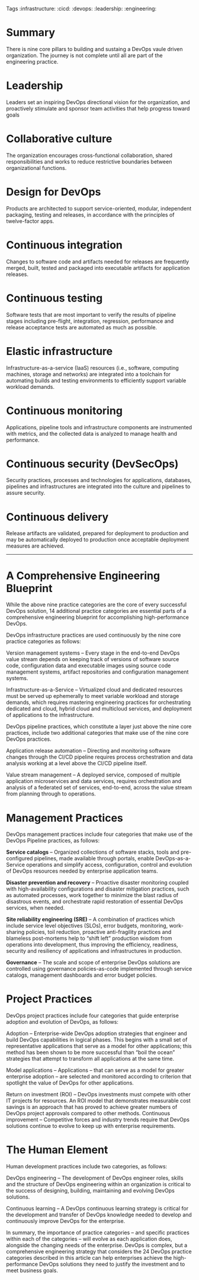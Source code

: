 
Tags :infrastructure: :cicd: :devops: :leadership: :engineering:

# Summary
There is nine core pillars to building and sustaing a DevOps vaule driven organization. The journey is not complete until all are part of the engineering practice. 

# Leadership 
  Leaders set an inspiring DevOps directional vision for the organization, and proactively stimulate and sponsor team activities that help progress toward goals

# Collaborative culture 
  The organization encourages cross-functional collaboration, shared responsibilities and works to reduce restrictive boundaries between organizational functions.

# Design for DevOps
  Products are architected to support service-oriented, modular, independent packaging, testing and releases, in accordance with the principles of twelve-factor apps.

# Continuous integration 
  Changes to software code and artifacts needed for releases are frequently merged, built, tested and packaged into executable artifacts for application releases.

# Continuous testing 
  Software tests that are most important to verify the results of pipeline stages including pre-flight, integration, regression, performance and release acceptance tests are automated as much as possible.

# Elastic infrastructure 
  Infrastructure-as-a-service (IaaS) resources (i.e., software, computing machines, storage and networks) are integrated into a toolchain for automating builds and testing environments to efficiently support variable workload demands.

# Continuous monitoring 
  Applications, pipeline tools and infrastructure components are instrumented with metrics, and the collected data is analyzed to manage health and performance.

# Continuous security (DevSecOps) 
  Security practices, processes and technologies for applications, databases, pipelines and infrastructures are integrated into the culture and pipelines to assure security.

# Continuous delivery 
  Release artifacts are validated, prepared for deployment to production and may be automatically deployed to production once acceptable deployment measures are achieved.
  ____________________________________
  
# A Comprehensive Engineering Blueprint
  While the above nine practice categories are the core of every successful DevOps solution, 14 additional practice categories are essential parts of a comprehensive engineering blueprint for accomplishing high-performance DevOps.

  DevOps infrastructure practices are used continuously by the nine core practice categories as follows:

  Version management systems – Every stage in the end-to-end DevOps value stream depends on keeping track of versions of software source code, configuration data and executable images using source code management systems, artifact repositories and configuration management systems.

  Infrastructure-as-a-Service – Virtualized cloud and dedicated resources must be served up ephemerally to meet variable workload and storage demands, which requires mastering engineering practices for orchestrating dedicated and cloud, hybrid cloud and multicloud services, and deployment of applications to the infrastructure.

  DevOps pipeline practices, which constitute a layer just above the nine core practices, include two additional categories that make use of the nine core DevOps practices.

  Application release automation – Directing and monitoring software changes through the CI/CD pipeline requires process orchestration and data analysis working at a level above the CI/CD pipeline itself.

  Value stream management – A deployed service, composed of multiple application microservices and data services, requires orchestration and analysis of a federated set of services, end-to-end, across the value stream from planning through to operations.

# Management Practices
  DevOps management practices include four categories that make use of the DevOps Pipeline practices, as follows:

  **Service catalogs** – Organized collections of software stacks, tools and pre-configured pipelines, made available through portals, enable DevOps-as-a-Service operations and simplify access, configuration, control and evolution of DevOps resources needed by enterprise application teams.

  **Disaster prevention and recovery** – Proactive disaster monitoring coupled with high-availability configurations and disaster mitigation practices, such as automated processes, work together to minimize the blast radius of disastrous events, and orchestrate rapid restoration of essential DevOps services, when needed.

  **Site reliability engineering (SRE)** – A combination of practices which include service level objectives (SLOs), error budgets, monitoring, work-sharing policies, toil reduction, proactive anti-fragility practices and blameless post-mortems help to “shift left” production wisdom from operations into development, thus improving the efficiency, readiness, security and resiliency of applications and infrastructures in production.

  **Governance** – The scale and scope of enterprise DevOps solutions are controlled using governance policies-as-code implemented through service catalogs, management dashboards and error budget policies.

# Project Practices
  DevOps project practices include four categories that guide enterprise adoption and evolution of DevOps, as follows:

  Adoption – Enterprise-wide DevOps adoption strategies that engineer and build DevOps capabilities in logical phases. This begins with a small set of representative applications that serve as a model for other applications; this method has been shown to be more successful than “boil the ocean” strategies that attempt to transform all applications at the same time.

  Model applications – Applications – that can serve as a model for greater enterprise adoption – are selected and monitored according to criterion that spotlight the value of DevOps for other applications.

  Return on investment (ROI) – DevOps investments must compete with other IT projects for resources. An ROI model that demonstrates measurable cost savings is an approach that has proved to achieve greater numbers of DevOps project approvals compared to other methods.
  Continuous improvement – Competitive forces and industry trends require that DevOps solutions continue to evolve to keep up with enterprise requirements.

# The Human Element
  Human development practices include two categories, as follows:

  DevOps engineering – The development of DevOps engineer roles, skills and the structure of DevOps engineering within an organization is critical to the success of designing, building, maintaining and evolving DevOps solutions.

  Continuous learning – A DevOps continuous learning strategy is critical for the development and transfer of DevOps knowledge needed to develop and continuously improve DevOps for the enterprise.

  In summary, the importance of practice categories – and specific practices within each of the categories – will evolve as each application does, alongside the changing needs of the enterprise. DevOps is complex, but a comprehensive engineering strategy that considers the 24 DevOps practice categories described in this article can help enterprises achieve the high-performance DevOps solutions they need to justify the investment and to meet business goals.
